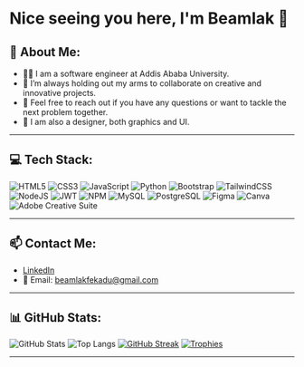 # Nice seeing you here, I'm Beamlak 👋

## 💫 About Me:
- 👨‍💻 I am a software engineer at Addis Ababa University.
- 👯 I’m always holding out my arms to collaborate on creative and innovative projects.
- 💬 Feel free to reach out if you have any questions or want to tackle the next problem together.
- 🎨 I am also a designer, both graphics and UI.

---

## 💻 Tech Stack:

![HTML5](https://img.shields.io/badge/HTML5-E34F26?style=flat&logo=html5&logoColor=white)
![CSS3](https://img.shields.io/badge/CSS3-1572B6?style=flat&logo=css3&logoColor=white)
![JavaScript](https://img.shields.io/badge/JavaScript-F7DF1E?style=flat&logo=javascript&logoColor=black)
![Python](https://img.shields.io/badge/Python-3776AB?style=flat&logo=python&logoColor=white)
![Bootstrap](https://img.shields.io/badge/Bootstrap-563D7C?style=flat&logo=bootstrap&logoColor=white)
![TailwindCSS](https://img.shields.io/badge/TailwindCSS-06B6D4?style=flat&logo=tailwind-css&logoColor=white)
![NodeJS](https://img.shields.io/badge/Node.js-339933?style=flat&logo=node.js&logoColor=white)
![JWT](https://img.shields.io/badge/JWT-black?style=flat&logo=JSON%20web%20tokens)
![NPM](https://img.shields.io/badge/NPM-CB3837?style=flat&logo=npm)
![MySQL](https://img.shields.io/badge/MySQL-005C84?style=flat&logo=mysql&logoColor=white)
![PostgreSQL](https://img.shields.io/badge/Postgres-4169E1?style=flat&logo=postgresql&logoColor=white)
![Figma](https://img.shields.io/badge/Figma-F24E1E?style=flat&logo=figma&logoColor=white)
![Canva](https://img.shields.io/badge/Canva-00C4CC?style=flat&logo=canva&logoColor=white)
![Adobe Creative Suite](https://img.shields.io/badge/Adobe_CC-DA1F26?style=flat&logo=adobe-creative-cloud&logoColor=white)

---

## 📫 Contact Me:

- [LinkedIn](https://www.linkedin.com/in/beamlak-fekadu)  
- 📧 Email: beamlakfekadu@gmail.com

---

## 📊 GitHub Stats:

![GitHub Stats](https://github-readme-stats.vercel.app/api?username=BeamlakF&show_icons=true&theme=radical)
![Top Langs](https://github-readme-stats.vercel.app/api/top-langs/?username=BeamlakF&layout=compact&theme=radical)
[![GitHub Streak](https://streak-stats.demolab.com?user=BeamlakF&theme=radical)](https://git.io/streak-stats)
[![Trophies](https://github-profile-trophy.vercel.app/?username=BeamlakF&theme=radical)](https://github.com/ryo-ma/github-profile-trophy)

---
